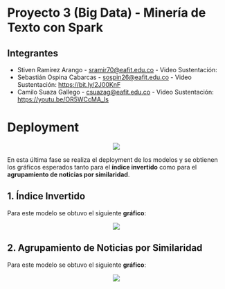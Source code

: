 # Proyecto 3 (Big Data) - Minería de Texto con Spark

## Integrantes 

- Stiven Ramírez Arango - sramir70@eafit.edu.co - Video Sustentación: 
- Sebastián Ospina Cabarcas - sospin26@eafit.edu.co - Video Sustentación: https://bit.ly/2J00KnF
- Camilo Suaza Gallego - csuazag@eafit.edu.co - Video Sustentación: https://youtu.be/OR5WCcMA_ls

# Deployment

<p align="center"> <img src="http://crisp-dm.eu/wp-content/uploads/2013/03/Deployment.jpg"> </p>

En esta última fase se realiza el deployment de los modelos y se obtienen los gráficos esperados tanto para el **índice invertido** como para el **agrupamiento de noticias por similaridad**.

## 1. Índice Invertido

Para este modelo se obtuvo el siguiente **gráfico**:

<p align="center"> <img src="https://user-images.githubusercontent.com/31974084/57198833-3c7ca280-6f3d-11e9-85fb-e42c76e3ae63.png"> </p>

## 2. Agrupamiento de Noticias por Similaridad

Para este modelo se obtuvo el siguiente **gráfico**:

<p align="center"> <img src="https://irenelizihui.files.wordpress.com/2016/07/13950777_843664199102483_1888567216_o.jpg?w=656"> </p>
